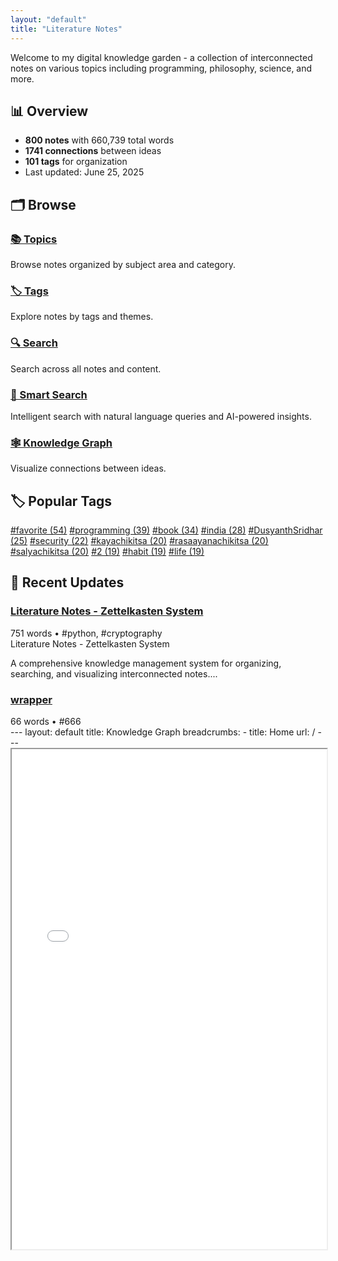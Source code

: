 ```yaml
---
layout: "default"
title: "Literature Notes"
---
```

Welcome to my digital knowledge garden - a collection of interconnected notes on various topics including programming, philosophy, science, and more.

## 📊 Overview

- **800 notes** with 660,739 total words
- **1741 connections** between ideas
- **101 tags** for organization
- Last updated: June 25, 2025

## 🗂️ Browse

<div class="note-grid">

<div class="note-card">
    <h3><a href="topics/">📚 Topics</a></h3>
    <div class="note-excerpt">Browse notes organized by subject area and category.</div>
</div>

<div class="note-card">
    <h3><a href="tags/">🏷️ Tags</a></h3>
    <div class="note-excerpt">Explore notes by tags and themes.</div>
</div>

<div class="note-card">
    <h3><a href="search/">🔍 Search</a></h3>
    <div class="note-excerpt">Search across all notes and content.</div>
</div>

<div class="note-card">
    <h3><a href="api-search/">🧠 Smart Search</a></h3>
    <div class="note-excerpt">Intelligent search with natural language queries and AI-powered insights.</div>
</div>

<div class="note-card">
    <h3><a href="graph/">🕸️ Knowledge Graph</a></h3>
    <div class="note-excerpt">Visualize connections between ideas.</div>
</div>
</div>

## 🏷️ Popular Tags

<div class="tag-cloud">
<a href="tags/favorite/" class="tag" style="--tag-weight: 1.0">#favorite (54)</a>
<a href="tags/programming/" class="tag" style="--tag-weight: 0.7222222222222222">#programming (39)</a>
<a href="tags/book/" class="tag" style="--tag-weight: 0.6296296296296297">#book (34)</a>
<a href="tags/india/" class="tag" style="--tag-weight: 0.5185185185185185">#india (28)</a>
<a href="tags/DusyanthSridhar/" class="tag" style="--tag-weight: 0.46296296296296297">#DusyanthSridhar (25)</a>
<a href="tags/security/" class="tag" style="--tag-weight: 0.4074074074074074">#security (22)</a>
<a href="tags/kayachikitsa/" class="tag" style="--tag-weight: 0.37037037037037035">#kayachikitsa (20)</a>
<a href="tags/rasaayanachikitsa/" class="tag" style="--tag-weight: 0.37037037037037035">#rasaayanachikitsa (20)</a>
<a href="tags/salyachikitsa/" class="tag" style="--tag-weight: 0.37037037037037035">#salyachikitsa (20)</a>
<a href="tags/2/" class="tag" style="--tag-weight: 0.35185185185185186">#2 (19)</a>
<a href="tags/habit/" class="tag" style="--tag-weight: 0.35185185185185186">#habit (19)</a>
<a href="tags/life/" class="tag" style="--tag-weight: 0.35185185185185186">#life (19)</a>
</div>

## 📝 Recent Updates

<div class="note-grid">

<div class="note-card">
    <h3><a href="readme/">Literature Notes - Zettelkasten System</a></h3>
    <div class="note-meta">
        751 words
        • #python, #cryptography
    </div>
    <div class="note-excerpt">Literature Notes - Zettelkasten System

A comprehensive knowledge management system for organizing, searching, and visualizing interconnected notes....</div>
</div>

<div class="note-card">
    <h3><a href="docs/graph/wrapper/">wrapper</a></h3>
    <div class="note-meta">
        66 words
        • #666
    </div>
    <div class="note-excerpt">---
layout: default
title: Knowledge Graph
breadcrumbs:
  - title: Home
    url: /
---

<iframe src="index.html" width="100%" height="800px" framebord...</div>
</div>

<div class="note-card">
    <h3><a href="docs/search/index/">index</a></h3>
    <div class="note-meta">
        408 words
        • #search, #ffeb3b
    </div>
    <div class="note-excerpt">---
layout: "default"
title: "Search"
breadcrumbs:
  - title: "Home"
    url: "/"
---

<div class="search-container">
    <input type="text" id="searc...</div>
</div>

<div class="note-card">
    <h3><a href="docs/index/">index</a></h3>
    <div class="note-meta">
        644 words
        • #cryptography, #book
    </div>
    <div class="note-excerpt">---
layout: "default"
title: "Literature Notes"
---
Welcome to my digital knowledge garden - a collection of interconnected notes on various topics in...</div>
</div>

<div class="note-card">
    <h3><a href="docs/topics/index/">index</a></h3>
    <div class="note-meta">
        535 words
        
    </div>
    <div class="note-excerpt">---
layout: "default"
title: "Topics"
breadcrumbs:
  - title: "Home"
    url: "/"
---
Browse notes by topic and category.

<div class="note-grid">

<d...</div>
</div>

<div class="note-card">
    <h3><a href="docs/tags/vyuthpathi/index/">index</a></h3>
    <div class="note-meta">
        75 words
        • #vyuthpathi, #pravachanam
    </div>
    <div class="note-excerpt">---
layout: "default"
title: "vyuthpathi"
breadcrumbs:
  - title: "Home"
    url: "/"
  - title: "Tags"
    url: "/tags/"
---
Notes tagged with vy...</div>
</div>
</div>
